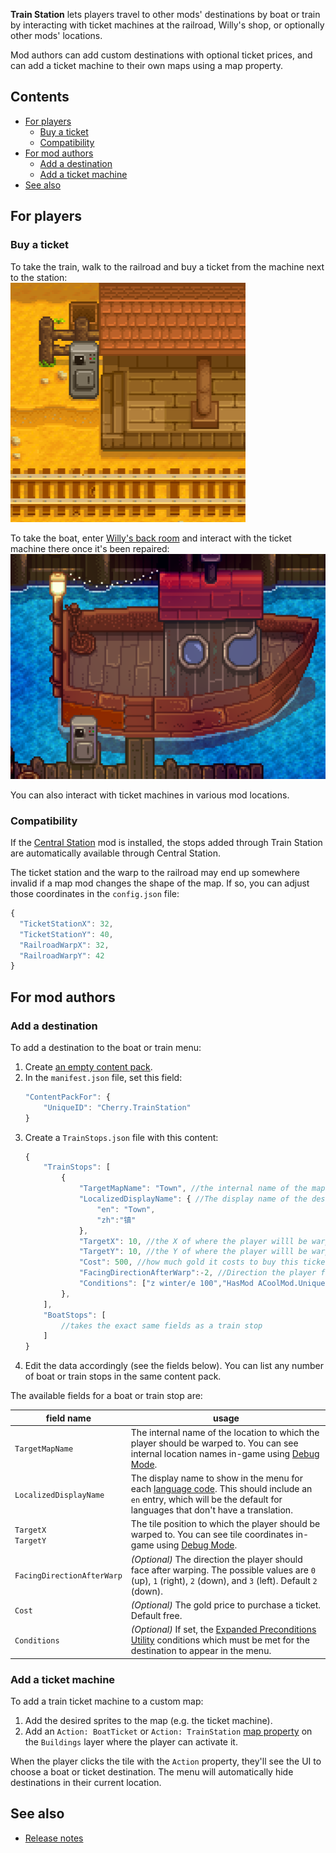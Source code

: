﻿**Train Station** lets players travel to other mods' destinations by boat or train by interacting with ticket machines
at the railroad, Willy's shop, or optionally other mods' locations.

Mod authors can add custom destinations with optional ticket prices, and can add a ticket machine to their own maps
using a map property.

## Contents
* [For players](#for-players)
  * [Buy a ticket](#buy-a-ticket)
  * [Compatibility](#compatibility)
* [For mod authors](#for-mod-authors)
  * [Add a destination](#add-a-destination)
  * [Add a ticket machine](#add-a-ticket-machine)
* [See also](#see-also)

## For players
### Buy a ticket
To take the train, walk to the railroad and buy a ticket from the machine next to the station:  
![](train-station.png)

To take the boat, enter [Willy's back room](https://stardewvalleywiki.com/Fish_Shop#Willy.27s_Boat)
and interact with the ticket machine there once it's been repaired:  
![](boat-dock.png)

You can also interact with ticket machines in various mod locations.

### Compatibility
If the [Central Station](https://www.nexusmods.com/stardewvalley/mods/8000) mod is installed, the stops added through
Train Station are automatically available through Central Station.

The ticket station and the warp to the railroad may end up somewhere invalid if a map mod changes the shape of the map.
If so, you can adjust those coordinates in the `config.json` file:
```js
{
  "TicketStationX": 32,
  "TicketStationY": 40,
  "RailroadWarpX": 32,
  "RailroadWarpY": 42
}
```

## For mod authors
### Add a destination
To add a destination to the boat or train menu:

1. Create [an empty content pack](https://stardewvalleywiki.com/Modding:Content_packs#Create_a_content_pack).
2. In the `manifest.json` file, set this field:
   ```js
   "ContentPackFor": {
       "UniqueID": "Cherry.TrainStation"
   }
   ```
3. Create a `TrainStops.json` file with this content:
   ```js
   {
       "TrainStops": [
           {
               "TargetMapName": "Town", //the internal name of the map the player will be warped to
               "LocalizedDisplayName": { //The display name of the destination. Will default to english if no translations are found for the current language
                   "en": "Town",
                   "zh":"镇"
               },
               "TargetX": 10, //the X of where the player willl be warped to
               "TargetY": 10, //the Y of where the player willl be warped to
               "Cost": 500, //how much gold it costs to buy this ticket
               "FacingDirectionAfterWarp":-2, //Direction the player faces when they arrived. 0 is up, 1 is right, 2 is down, 3 is left. Defaults to 2
               "Conditions": ["z winter/e 100","HasMod ACoolMod.UniqueID"]; //Conditions for the destination to be available using Expanded Preconditions Utility
           },
       ],
       "BoatStops": [
           //takes the exact same fields as a train stop
       ]
   }
   ```
4. Edit the data accordingly (see the fields below). You can list any number of boat or train stops in the same content
   pack.

The available fields for a boat or train stop are:

field name                 | usage
-------------------------- | -----
`TargetMapName`            | The internal name of the location to which the player should be warped to. You can see internal location names in-game using [Debug Mode](https://www.nexusmods.com/stardewvalley/mods/679).
`LocalizedDisplayName`     | The display name to show in the menu for each [language code](https://stardewvalleywiki.com/Modding:Modder_Guide/APIs/Translation#i18n_folder). This should include an `en` entry, which will be the default for languages that don't have a translation.
`TargetX`<br />`TargetY`   | The tile position to which the player should be warped to. You can see tile coordinates in-game using [Debug Mode](https://www.nexusmods.com/stardewvalley/mods/679).
`FacingDirectionAfterWarp` | _(Optional)_ The direction the player should face after warping. The possible values are `0` (up), `1` (right), `2` (down), and `3` (left). Default `2` (down).
`Cost`                     | _(Optional)_ The gold price to purchase a ticket. Default free.
`Conditions`               | _(Optional)_ If set, the [Expanded Preconditions Utility](https://github.com/ChroniclerCherry/stardew-valley-mods/blob/Develop/ExpandedPreconditionsUtility/README.md) conditions which must be met for the destination to appear in the menu.

### Add a ticket machine
To add a train ticket machine to a custom map:

1. Add the desired sprites to the map (e.g. the ticket machine).
2. Add an `Action: BoatTicket` or `Action: TrainStation` [map property](https://stardewvalleywiki.com/Modding:Maps) on
   the `Buildings` layer where the player can activate it.

When the player clicks the tile with the `Action` property, they'll see the UI to choose a boat or ticket destination.
The menu will automatically hide destinations in their current location.

## See also
* [Release notes](release-notes.md)

